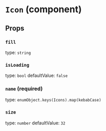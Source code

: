 `Icon` (component)
==================



Props
-----

### `fill`

type: `string`


### `isLoading`

type: `bool`
defaultValue: `false`


### `name` (required)

type: `enumObject.keys(Icons).map(kebabCase)`


### `size`

type: `number`
defaultValue: `32`

